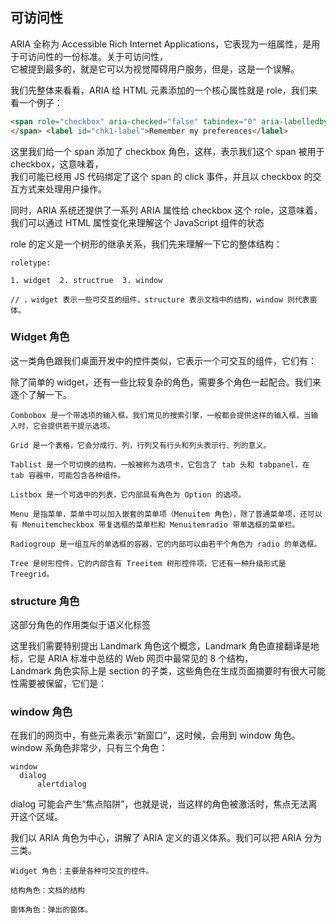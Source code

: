 ## 可访问性

ARIA 全称为 Accessible Rich Internet Applications，它表现为一组属性，是用于可访问性的一份标准。关于可访问性，  
它被提到最多的，就是它可以为视觉障碍用户服务，但是，这是一个误解。

我们先整体来看看，ARIA 给 HTML 元素添加的一个核心属性就是 role，我们来看一个例子：

```html
<span role="checkbox" aria-checked="false" tabindex="0" aria-labelledby="chk1-label">
</span> <label id="chk1-label">Remember my preferences</label>
```

这里我们给一个 span 添加了 checkbox 角色，这样，表示我们这个 span 被用于 checkbox，这意味着，  
我们可能已经用 JS 代码绑定了这个 span 的 click 事件，并且以 checkbox 的交互方式来处理用户操作。  

同时，ARIA 系统还提供了一系列 ARIA 属性给 checkbox 这个 role，这意味着，我们可以通过 HTML 属性变化来理解这个 JavaScript 组件的状态  

role 的定义是一个树形的继承关系，我们先来理解一下它的整体结构：

```
roletype:

1. widget  2. structrue  3. window

// ，widget 表示一些可交互的组件，structure 表示文档中的结构，window 则代表窗体。

```

### Widget 角色

这一类角色跟我们桌面开发中的控件类似，它表示一个可交互的组件，它们有：

除了简单的 widget，还有一些比较复杂的角色，需要多个角色一起配合。我们来逐个了解一下。

```
Combobox 是一个带选项的输入框，我们常见的搜索引擎，一般都会提供这样的输入框，当输入时，它会提供若干提示选项。

Grid 是一个表格，它会分成行、列，行列又有行头和列头表示行、列的意义。

Tablist 是一个可切换的结构，一般被称为选项卡，它包含了 tab 头和 tabpanel，在 tab 容器中，可能包含各种组件。

Listbox 是一个可选中的列表，它内部具有角色为 Option 的选项。

Menu 是指菜单，菜单中可以加入嵌套的菜单项（Menuitem 角色），除了普通菜单项，还可以有 Menuitemcheckbox 带复选框的菜单栏和 Menuitemradio 带单选框的菜单栏。

Radiogroup 是一组互斥的单选框的容器，它的内部可以由若干个角色为 radio 的单选框。

Tree 是树形控件，它的内部含有 Treeitem 树形控件项，它还有一种升级形式是 Treegrid。

```

### structure 角色

这部分角色的作用类似于语义化标签

这里我们需要特别提出 Landmark 角色这个概念，Landmark 角色直接翻译是地标，它是 ARIA 标准中总结的 Web 网页中最常见的 8 个结构，  
Landmark 角色实际上是 section 的子类，这些角色在生成页面摘要时有很大可能性需要被保留，它们是：   

### window 角色

在我们的网页中，有些元素表示“新窗口”，这时候，会用到 window 角色。window 系角色非常少，只有三个角色：

```
window 
  dialog
	  alertdialog
```

dialog 可能会产生“焦点陷阱”，也就是说，当这样的角色被激活时，焦点无法离开这个区域。

我们以 ARIA 角色为中心，讲解了 ARIA 定义的语义体系。我们可以把 ARIA 分为三类。

```
Widget 角色：主要是各种可交互的控件。

结构角色：文档的结构

窗体角色：弹出的窗体。

```